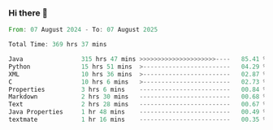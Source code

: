 ### Hi there 👋

<!--
**luoxuanzao/luoxuanzao** is a ✨ _special_ ✨ repository because its `README.md` (this file) appears on your GitHub profile.

Here are some ideas to get you started:

- 🔭 I’m currently working on ...
- 🌱 I’m currently learning ...
- 👯 I’m looking to collaborate on ...
- 🤔 I’m looking for help with ...
- 💬 Ask me about ...
- 📫 How to reach me: ...
- 😄 Pronouns: ...
- ⚡ Fun fact: ...
-->

<!--START_SECTION:waka-->

```rust
From: 07 August 2024 - To: 07 August 2025

Total Time: 369 hrs 37 mins

Java                315 hrs 47 mins >>>>>>>>>>>>>>>>>>>>>----   85.41 %
Python              15 hrs 51 mins  >------------------------   04.29 %
XML                 10 hrs 36 mins  >------------------------   02.87 %
C                   10 hrs 6 mins   >------------------------   02.73 %
Properties          3 hrs 6 mins    -------------------------   00.84 %
Markdown            2 hrs 30 mins   -------------------------   00.68 %
Text                2 hrs 28 mins   -------------------------   00.67 %
Java Properties     1 hr 48 mins    -------------------------   00.49 %
textmate            1 hr 16 mins    -------------------------   00.35 %
```

<!--END_SECTION:waka-->